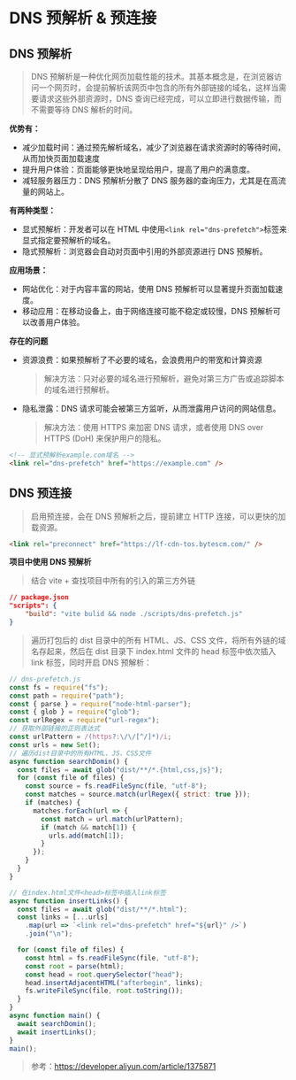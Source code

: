 # DNS 预解析 & 预连接

## DNS 预解析

> DNS 预解析是一种优化网页加载性能的技术。其基本概念是，在浏览器访问一个网页时，会提前解析该网页中包含的所有外部链接的域名，这样当需要请求这些外部资源时，DNS 查询已经完成，可以立即进行数据传输，而不需要等待 DNS 解析的时间。

**优势有：**

- 减少加载时间：通过预先解析域名，减少了浏览器在请求资源时的等待时间，从而加快页面加载速度
- 提升用户体验：页面能够更快地呈现给用户，提高了用户的满意度。
- 减轻服务器压力：DNS 预解析分散了 DNS 服务器的查询压力，尤其是在高流量的网站上。

**有两种类型：**

- 显式预解析：开发者可以在 HTML 中使用`<link rel="dns-prefetch">`标签来显式指定要预解析的域名。
- 隐式预解析：浏览器会自动对页面中引用的外部资源进行 DNS 预解析。

**应用场景：**

- 网站优化：对于内容丰富的网站，使用 DNS 预解析可以显著提升页面加载速度。
- 移动应用：在移动设备上，由于网络连接可能不稳定或较慢，DNS 预解析可以改善用户体验。

**存在的问题**

- 资源浪费：如果预解析了不必要的域名，会浪费用户的带宽和计算资源

  > 解决方法：只对必要的域名进行预解析，避免对第三方广告或追踪脚本的域名进行预解析。

- 隐私泄露：DNS 请求可能会被第三方监听，从而泄露用户访问的网站信息。

  > 解决方法：使用 HTTPS 来加密 DNS 请求，或者使用 DNS over HTTPS (DoH) 来保护用户的隐私。

```html
<!-- 显式预解析example.com域名 -->
<link rel="dns-prefetch" href="https://example.com" />
```

## DNS 预连接

> 启用预连接，会在 DNS 预解析之后，提前建立 HTTP 连接，可以更快的加载资源。

```html
<link rel="preconnect" href="https://lf-cdn-tos.bytescm.com/" />
```

**项目中使用 DNS 预解析**

> 结合 vite + 查找项目中所有的引入的第三方外链

```json
// package.json
"scripts": {
    "build": "vite bulid && node ./scripts/dns-prefetch.js"
}
```

> 遍历打包后的 dist 目录中的所有 HTML、JS、CSS 文件，将所有外链的域名存起来，然后在 dist 目录下 index.html 文件的 head 标签中依次插入 link 标签，同时开启 DNS 预解析：

```js
// dns-prefetch.js
const fs = require("fs");
const path = require("path");
const { parse } = require("node-html-parser");
const { glob } = require("glob");
const urlRegex = require("url-regex");
// 获取外部链接的正则表达式
const urlPattern = /(https?:\/\/[^/]*)/i;
const urls = new Set();
// 遍历dist目录中的所有HTML、JS、CSS文件
async function searchDomin() {
  const files = await glob("dist/**/*.{html,css,js}");
  for (const file of files) {
    const source = fs.readFileSync(file, "utf-8");
    const matches = source.match(urlRegex({ strict: true }));
    if (matches) {
      matches.forEach(url => {
        const match = url.match(urlPattern);
        if (match && match[1]) {
          urls.add(match[1]);
        }
      });
    }
  }
}

// 在index.html文件<head>标签中插入link标签
async function insertLinks() {
  const files = await glob("dist/**/*.html");
  const links = [...urls]
    .map(url => `<link rel="dns-prefetch" href="${url}" />`)
    .join("\n");

  for (const file of files) {
    const html = fs.readFileSync(file, "utf-8");
    const root = parse(html);
    const head = root.querySelector("head");
    head.insertAdjacentHTML("afterbegin", links);
    fs.writeFileSync(file, root.toString());
  }
}
async function main() {
  await searchDomin();
  await insertLinks();
}
main();
```

> 参考：https://developer.aliyun.com/article/1375871
